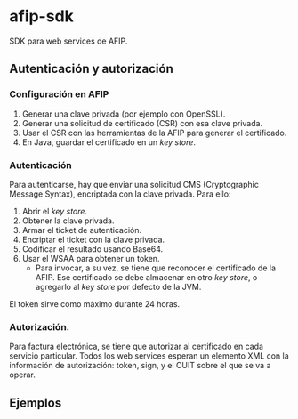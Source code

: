 # afip-sdk

SDK para web services de AFIP.

## Autenticación y autorización

### Configuración en AFIP

1. Generar una clave privada (por ejemplo con OpenSSL).
2. Generar una solicitud de certificado (CSR) con esa clave privada.
3. Usar el CSR con las herramientas de la AFIP para generar el certificado.
4. En Java, guardar el certificado en un _key store_.

### Autenticación

Para autenticarse, hay que enviar una solicitud CMS (Cryptographic Message Syntax), encriptada con la clave privada.
Para ello:

1. Abrir el _key store_.
2. Obtener la clave privada.
3. Armar el ticket de autenticación.
4. Encriptar el ticket con la clave privada.
5. Codificar el resultado usando Base64.
6. Usar el WSAA para obtener un token.
    * Para invocar, a su vez, se tiene que reconocer el certificado de la AFIP. Ese certificado se debe almacenar en 
otro _key store_, o agregarlo al _key store_ por defecto de la JVM.

El token sirve como máximo durante 24 horas.

### Autorización.

Para factura electrónica, se tiene que autorizar al certificado en cada servicio particular. Todos los web services
esperan un elemento XML con la información de autorización: token, sign, y el CUIT sobre el que se va a operar.

## Ejemplos

